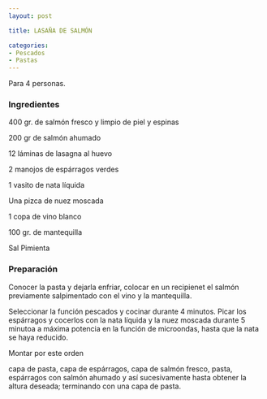 ```yaml
---
layout: post

title: LASAÑA DE SALMÓN

categories:
- Pescados
- Pastas
---
```

Para 4 personas.

<h3>Ingredientes</h3>
400 gr. de salmón fresco y limpio de piel y espinas

200 gr de salmón ahumado

12 láminas de lasagna al huevo

2 manojos de espárragos verdes

1 vasito de nata líquida

Una pizca de nuez moscada

1 copa de vino blanco

100 gr. de mantequilla

Sal Pimienta

<h3>Preparación</h3>
Conocer la pasta y dejarla enfriar, colocar en un recipienet el salmón previamente salpimentado con el vino y la mantequilla.

Seleccionar la función pescados y cocinar durante 4 minutos. Picar los espárragos y cocerlos con la nata líquida y la nuez moscada durante 5 minutoa a máxima potencia en la función de microondas, hasta que la nata se haya reducido.

Montar por este orden

capa de pasta, capa de espárragos, capa de salmón fresco, pasta, espárragos con salmón ahumado y así sucesivamente hasta obtener la altura deseada; terminando con una capa de pasta.
